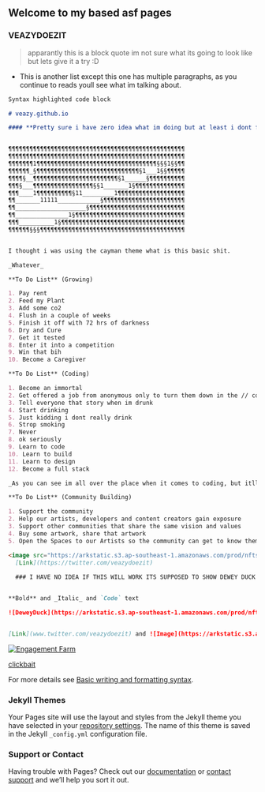 ## Welcome to my based asf pages


### VEAZYDOEZIT

>apparantly this is a block quote im not sure what its going to look like but lets give it a try :D

* This is another list except this one has multiple paragraphs, as you continue to reads youll see what im talking about.


```markdown
Syntax highlighted code block

# veazy.github.io

#### **Pretty sure i have zero idea what im doing but at least i dont feel as stupid as i did before.**


¶¶¶¶¶¶¶¶¶¶¶¶¶¶¶¶¶¶¶¶¶¶¶¶¶¶¶¶¶¶¶¶¶¶¶¶¶¶¶¶¶¶¶¶¶¶¶¶¶¶
¶¶¶¶¶¶¶¶¶¶¶¶¶¶¶¶¶¶¶¶¶¶¶¶¶¶¶¶¶¶¶¶¶¶¶¶¶¶¶¶¶¶¶¶¶¶¶¶¶¶
¶¶¶¶¶¶¶1¶¶¶¶¶¶¶¶¶¶¶¶¶¶¶¶¶¶¶¶¶¶¶¶¶¶¶¶¶¶¶¶¶¶§§§1§§¶¶
¶¶¶¶¶¶_§¶¶¶¶¶¶¶¶¶¶¶¶¶¶¶¶¶¶¶¶¶¶¶¶¶¶¶¶¶§1___1§§¶¶¶¶¶
¶¶¶¶§__¶¶¶¶¶¶¶¶¶¶¶¶¶¶¶¶¶¶¶¶¶¶¶¶§1______§¶¶¶¶¶¶¶¶¶¶
¶¶¶§___¶¶¶¶¶¶¶¶¶¶¶¶¶¶¶¶¶§§1_______1§¶¶¶¶¶¶¶¶¶¶¶¶¶¶
¶¶¶____1¶¶¶¶¶¶¶¶¶¶§11_________1¶¶¶¶¶¶¶¶¶¶¶¶¶¶¶¶¶¶¶
¶¶_______11111____________§¶¶¶¶¶¶¶¶¶¶¶¶¶¶¶¶¶¶¶¶¶¶¶
¶¶____________________§¶¶¶¶¶¶¶¶¶¶¶¶¶¶¶¶¶¶¶¶¶¶¶¶¶¶¶
¶¶_______________1§¶¶¶¶¶¶¶¶¶¶¶¶¶¶¶¶¶¶¶¶¶¶¶¶¶¶¶¶¶¶¶
¶¶¶__________1§¶¶¶¶¶¶¶¶¶¶¶¶¶¶¶¶¶¶¶¶¶¶¶¶¶¶¶¶¶¶¶¶¶¶¶
¶¶¶¶¶¶§§§¶¶¶¶¶¶¶¶¶¶¶¶¶¶¶¶¶¶¶¶¶¶¶¶¶¶¶¶¶¶¶¶¶¶¶¶¶¶¶¶¶


I thought i was using the cayman theme what is this basic shit.

_Whatever_

**To Do List** (Growing)

1. Pay rent
2. Feed my Plant
3. Add some co2
4. Flush in a couple of weeks
5. Finish it off with 72 hrs of darkness
6. Dry and Cure
7. Get it tested
8. Enter it into a competition
9. Win that bih
10. Become a Caregiver

**To Do List** (Coding)

1. Become an immortal
2. Get offered a job from anonymous only to turn them down in the // comments
3. Tell everyone that story when im drunk
4. Start drinking
5. Just kidding i dont really drink 
6. Strop smoking
7. Never
8. ok seriously
9. Learn to code
10. Learn to build
11. Learn to design
12. Become a full stack

_As you can see im all over the place when it comes to coding, but itll become refined as i go._

**To Do List** (Community Building)

1. Support the community
2. Help our artists, developers and content creators gain exposure
3. Support other communities that share the same vision and values
4. Buy some artwork, share that artwork
5. Open the Spaces to our Artists so the community can get to know them better.

<image src="https://arkstatic.s3.ap-southeast-1.amazonaws.com/prod/nfts/0x32d98f8d6be14c0b4769811bd0ffef1a79648465/a3b57be2-9635-4978-bee1-938f96b9e17b" >
  [Link](https://twitter.com/veazydoezit)
  
  ### I HAVE NO IDEA IF THIS WILL WORK ITS SUPPOSED TO SHOW DEWEY DUCK AND A LINK TO MY TWITTER PROFILE 


**Bold** and _Italic_ and `Code` text

![DeweyDuck](https://arkstatic.s3.ap-southeast-1.amazonaws.com/prod/nfts/0x32d98f8d6be14c0b4769811bd0ffef1a79648465/a3b57be2-9635-4978-bee1-938f96b9e17b "DeweyDuck")


[Link](www.twitter.com/veazydoezit) and ![Image](https://arkstatic.s3.ap-southeast-1.amazonaws.com/prod/nfts/0x32d98f8d6be14c0b4769811bd0ffef1a79648465/a3b57be2-9635-4978-bee1-938f96b9e17b)
```

[![Engagement Farm][1]][2]

[1]:  https://arkstatic.s3.ap-southeast-1.amazonaws.com/prod/nfts/0x32d98f8d6be14c0b4769811bd0ffef1a79648465/a3b57be2-9635-4978-bee1-938f96b9e17b
[2]:  https://twitter.com/veazydoezit "Open Sesame"

[clickbait](https://twitter.com/veazydoezit) 

For more details see [Basic writing and formatting syntax](https://docs.github.com/en/github/writing-on-github/getting-started-with-writing-and-formatting-on-github/basic-writing-and-formatting-syntax).

### Jekyll Themes

Your Pages site will use the layout and styles from the Jekyll theme you have selected in your [repository settings](https://github.com/veazydoezit/veazy.github.io/settings/pages). The name of this theme is saved in the Jekyll `_config.yml` configuration file.

### Support or Contact

Having trouble with Pages? Check out our [documentation](https://docs.github.com/categories/github-pages-basics/) or [contact support](https://support.github.com/contact) and we’ll help you sort it out.
